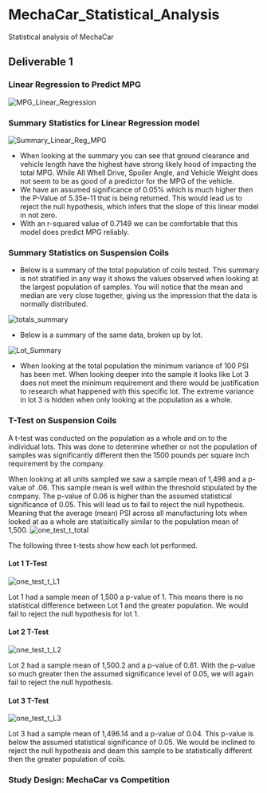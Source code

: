 # MechaCar_Statistical_Analysis
Statistical analysis of MechaCar

## Deliverable 1

### Linear Regression to Predict MPG
![MPG_Linear_Regression](https://user-images.githubusercontent.com/104606589/189550747-525d078f-e87a-47a2-9fdf-e1a3a70eed50.png)
### Summary Statistics for Linear Regression model
![Summary_Linear_Reg_MPG](https://user-images.githubusercontent.com/104606589/189550775-ce4ef373-db45-4e05-b8d0-fa5f3f149bba.png)
- When looking at the summary you can see that ground clearance and vehicle length have the highest  have strong likely hood of impacting the total MPG.  While All Whell Drive, Spoiler Angle, and Vehicle Weight does not seem to be as good of a predictor for the MPG of the vehicle.
- We have an assumed significance of 0.05% which is much higher then the P-Value of 5.35e-11 that is being returned. This would lead us to reject the null hypothesis, which infers that the slope of this linear model in not zero.
- With an r-squared value of 0.7149 we can be comfortable that this model does predict MPG reliably. 
### Summary Statistics on Suspension Coils
- Below is a summary of the total population of coils tested.  This summary is not stratified in any way it shows the values observed when looking at the largest population of samples.  You will notice that the mean and median are very close together, giving us the impression that the data is normally distributed.

![totals_summary](https://user-images.githubusercontent.com/104606589/189551215-8607ec70-bc2f-49fe-b357-584bfa9511ee.png)
- Below is a summary of the same data, broken up by lot.

![Lot_Summary](https://user-images.githubusercontent.com/104606589/189551220-1a30639d-2a1c-4721-861f-cc80c8a01267.png)

-  When looking at the total population the minimum variance of 100 PSI has been met.  When looking deeper into the sample it looks like Lot 3 does not meet the minimum requirement and there would be justification to research what happened with this specific lot. The extreme variance in lot 3 is hidden when only looking at the population as a whole. 
### T-Test on Suspension Coils
A t-test was conducted on the population as a whole and on to the individual lots.  This was done to determine whether or not the population of samples was significantly different then the 1500 pounds per square inch requirement by the company.

When looking at all units sampled we saw a sample mean of 1,498 and a p-value of .06.  This sample mean is well within the threshold stipulated by the company.  The p-value of 0.06 is higher than the assumed statistical significance of 0.05.  This will lead us to fail to reject the null hypothesis.  Meaning that the average (mean) PSI across all manufacturing lots when looked at as a whole are statisitically similar to the population mean of 1,500.
![one_test_t_total](https://user-images.githubusercontent.com/104606589/189551623-1fcd921f-031a-47df-a1cd-2f64788b8dd0.png)

The following three t-tests show how each lot performed.
#### Lot 1 T-Test
![one_test_t_L1](https://user-images.githubusercontent.com/104606589/189551626-cfce176f-74bb-47a9-b838-5462ef0e9359.png)

Lot 1 had a sample mean of 1,500 a p-value of 1.  This means there is no statistical difference between Lot 1 and the greater population.  We would fail to reject the null hypothesis for lot 1.
#### Lot 2 T-Test
![one_test_t_L2](https://user-images.githubusercontent.com/104606589/189551628-35cccd7e-77d9-4c52-908f-bd59045ab0df.png)

Lot 2 had a sample mean of 1,500.2 and a p-value of 0.61.  With the p-value so much greater then the assumed significance level of 0.05, we will again fail to reject the null hypothesis. 
#### Lot 3 T-Test
![one_test_t_L3](https://user-images.githubusercontent.com/104606589/189551629-69575736-51c3-4c59-bfb2-cbfc9f33e186.png)

Lot 3 had a sample mean of 1,496.14 and a p-value of 0.04.  This p-value is below the assumed statistical significance of 0.05.  We would be inclined to reject the null hypothesis and deam this sample to be statistically different then the greater population of coils. 

### Study Design: MechaCar vs Competition




